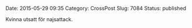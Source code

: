 Date: 2015-05-29 09:35
Category: CrossPost
Slug: 7084
Status: published

Kvinna utsatt för najsattack.

